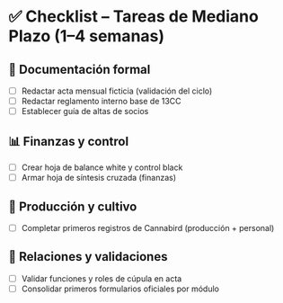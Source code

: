 # ✅ Checklist – Tareas de Mediano Plazo (1–4 semanas)

## 📂 Documentación formal
- [ ] Redactar acta mensual ficticia (validación del ciclo)
- [ ] Redactar reglamento interno base de 13CC
- [ ] Establecer guía de altas de socios

## 📊 Finanzas y control
- [ ] Crear hoja de balance white y control black
- [ ] Armar hoja de síntesis cruzada (finanzas)

## 🌿 Producción y cultivo
- [ ] Completar primeros registros de Cannabird (producción + personal)

## 🤝 Relaciones y validaciones
- [ ] Validar funciones y roles de cúpula en acta
- [ ] Consolidar primeros formularios oficiales por módulo
